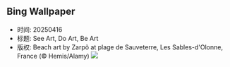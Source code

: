 ## Bing Wallpaper
- 时间: 20250416
- 标题: See Art, Do Art, Be Art
- 版权: Beach art by Zarpõ at plage de Sauveterre, Les Sables-d'Olonne, France (© Hemis/Alamy)
![](https://cn.bing.com/th?id=OHR.BeachArt_EN-US0911239616_UHD.jpg&rf=LaDigue_UHD.jpg&pid=hp&w=3840&h=2160&rs=1&c=4)
